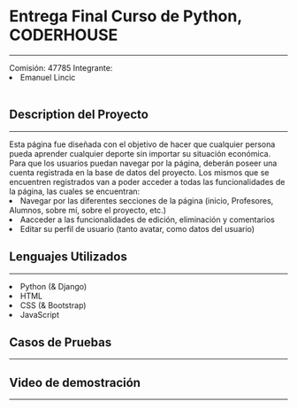 <h1>Entrega Final Curso de Python, CODERHOUSE</h1><hr>
Comisión: 47785
Integrante:
<li>Emanuel Lincic</li><br>

<h2>Description del Proyecto</h2><hr>
Esta página fue diseñada con el objetivo de hacer que cualquier persona pueda aprender cualquier deporte sin importar su situación económica.
Para que los usuarios puedan navegar por la página, deberán poseer una cuenta registrada en la base de datos del proyecto. Los mismos que se encuentren registrados van a poder acceder a todas las funcionalidades de la página, las cuales se encuentran:
<li>Navegar por las diferentes secciones de la página (inicio, Profesores, Alumnos, sobre mí, sobre el proyecto, etc.)</li>
<li>Aacceder a las funcionalidades de edición, eliminación y comentarios</li>
<li>Editar su perfil de usuario (tanto avatar, como datos del usuario)</li>

<h2>Lenguajes Utilizados</h2><hr>
<li>Python (& Django)</li>
<li>HTML</li>
<li>CSS (& Bootstrap)</li>
<li>JavaScript</li>

<h2>Casos de Pruebas</h2><hr>

<h2>Video de demostración</h2><hr>
